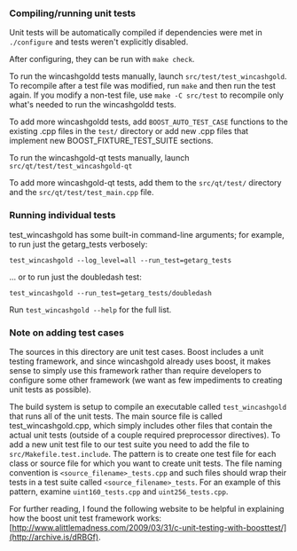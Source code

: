 ### Compiling/running unit tests

Unit tests will be automatically compiled if dependencies were met in `./configure`
and tests weren't explicitly disabled.

After configuring, they can be run with `make check`.

To run the wincashgoldd tests manually, launch `src/test/test_wincashgold`. To recompile
after a test file was modified, run `make` and then run the test again. If you
modify a non-test file, use `make -C src/test` to recompile only what's needed
to run the wincashgoldd tests.

To add more wincashgoldd tests, add `BOOST_AUTO_TEST_CASE` functions to the existing
.cpp files in the `test/` directory or add new .cpp files that
implement new BOOST_FIXTURE_TEST_SUITE sections.

To run the wincashgold-qt tests manually, launch `src/qt/test/test_wincashgold-qt`

To add more wincashgold-qt tests, add them to the `src/qt/test/` directory and
the `src/qt/test/test_main.cpp` file.

### Running individual tests

test_wincashgold has some built-in command-line arguments; for
example, to run just the getarg_tests verbosely:

    test_wincashgold --log_level=all --run_test=getarg_tests

... or to run just the doubledash test:

    test_wincashgold --run_test=getarg_tests/doubledash

Run `test_wincashgold --help` for the full list.

### Note on adding test cases

The sources in this directory are unit test cases.  Boost includes a
unit testing framework, and since wincashgold already uses boost, it makes
sense to simply use this framework rather than require developers to
configure some other framework (we want as few impediments to creating
unit tests as possible).

The build system is setup to compile an executable called `test_wincashgold`
that runs all of the unit tests.  The main source file is called
test_wincashgold.cpp, which simply includes other files that contain the
actual unit tests (outside of a couple required preprocessor
directives). To add a new unit test file to our test suite you need
to add the file to `src/Makefile.test.include`. The pattern is to
create one test file for each class or source file for which you want
to create unit tests.  The file naming convention is
`<source_filename>_tests.cpp` and such files should wrap their tests
in a test suite called `<source_filename>_tests`.  For an example of
this pattern, examine `uint160_tests.cpp` and `uint256_tests.cpp`.

For further reading, I found the following website to be helpful in
explaining how the boost unit test framework works:
[http://www.alittlemadness.com/2009/03/31/c-unit-testing-with-boosttest/](http://archive.is/dRBGf).
